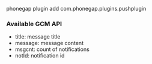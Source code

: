 

phonegap plugin add com.phonegap.plugins.pushplugin




### Available GCM API


- title: message title
- message: message content
- msgcnt: count of notifications
- notId: notification id


